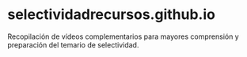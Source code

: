# selectividadrecursos.github.io
Recopilación de vídeos complementarios para mayores comprensión y preparación del temario de selectividad.
